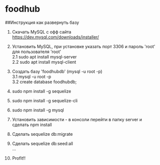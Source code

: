 # foodhub
##Инструкция как развернуть базу  
1. Скачать MySQL с офф сайта https://dev.mysql.com/downloads/installer/  
2. Установить MySQL, при установке указать порт 3306 и пароль 'root' для пользователя 'root'  
2.1 sudo apt install mysql-server  
2.2 sudo apt install mysql-client  

3. Создать базу 'foodhubdb' (mysql -u root -p)  
3.1 mysql -u root -p  
3.2 create database foodhubdb;  

4. sudo npm install -g sequelize
4. sudo npm install -g sequelize-cli
5. sudo npm install -g mysql

3. Установить зависимости - в консоли перейти в папку server и сделать npm install 
4. Сделать sequelize db:migrate  
5. Сделать sequelize db:seed:all  
...
6. Profit!!  
